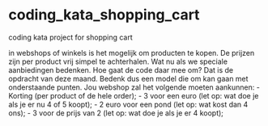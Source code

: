 # coding_kata_shopping_cart
coding kata project for shopping cart

in webshops of winkels is het mogelijk om producten te kopen. De prijzen zijn per product vrij simpel te achterhalen. Wat nu als we speciale aanbiedingen bedenken. Hoe gaat de code daar mee om? Dat is de opdracht van deze maand. Bedenk dus een model die om kan gaan met onderstaande punten.
Jou webshop zal het volgende moeten aankunnen: - Korting (per product of de hele order); - 3 voor een euro (let op: wat doe je als je er nu 4 of 5 koopt); - 2 euro voor een pond (let op: wat kost dan 4 ons); - 3 voor de prijs van 2 (let op: wat doe je als je er 4 koopt);